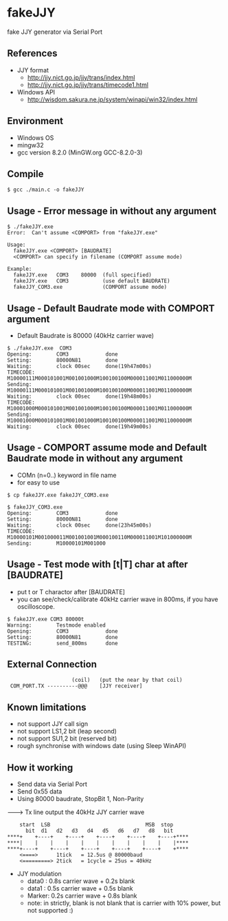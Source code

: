 # fakeJJY
fake JJY generator via Serial Port

## References
* JJY format
  * http://jjy.nict.go.jp/jjy/trans/index.html
  * http://jjy.nict.go.jp/jjy/trans/timecode1.html
* Windows API
  * http://wisdom.sakura.ne.jp/system/winapi/win32/index.html

## Environment
+ Windows OS
+ mingw32
+ gcc version 8.2.0 (MinGW.org GCC-8.2.0-3)

## Compile
```
$ gcc ./main.c -o fakeJJY
```
 
## Usage - Error message in without any argument
```
$ ./fakeJJY.exe
Error:  Can't assume <COMPORT> from "fakeJJY.exe"

Usage:
  fakeJJY.exe <COMPORT> [BAUDRATE]
  <COMPORT> can specify in filename (COMPORT assume mode)

Example:
  fakeJJY.exe   COM3    80000  (full specified)
  fakeJJY.exe   COM3           (use default BAUDRATE)
  fakeJJY_COM3.exe             (COMPORT assume mode)
```

## Usage - Default Baudrate mode with COMPORT argument
+ Default Baudrate is 80000 (40kHz carrier wave)
```
$ ./fakeJJY.exe  COM3
Opening:        COM3            done
Setting:        80000N81        done
Waiting:        clock 00sec     done(19h47m00s)
TIMECODE:       M10000111M000101001M001001000M100100100M000011001M011000000M
Sending:        M10000111M000101001M001001000M100100100M000011001M011000000M
Waiting:        clock 00sec     done(19h48m00s)
TIMECODE:       M10001000M000101001M001001000M100100100M000011001M011000000M
Sending:        M10001000M000101001M001001000M100100100M000011001M011000000M
Waiting:        clock 00sec     done(19h49m00s)
```
## Usage - COMPORT assume mode and Default Baudrate mode in without any argument
+ COMn (n=0..) keyword in file name
+ for easy to use
```
$ cp fakeJJY.exe fakeJJY_COM3.exe

$ fakeJJY_COM3.exe
Opening:        COM3            done
Setting:        80000N81        done
Waiting:        clock 00sec     done(23h45m00s)
TIMECODE:       M10000101M001000011M001001001M000100110M000011001M101000000M
Sending:        M10000101M001000
```
## Usage - Test mode with [t|T] char at after [BAUDRATE]
+ put t or T charactor after [BAUDRATE]
+ you can see/check/calibrate 40kHz carrier wave in 800ms, if you have oscilloscope.
```
$ fakeJJY.exe COM3 80000t
Warning:        Testmode enabled
Opening:        COM3            done
Setting:        80000N81        done
TESTING:        send_800ms      done
```

## External Connection
```
                     (coil)   (put the near by that coil)
 COM_PORT.TX ----------@@@    [JJY receiver] 
```

## Known limitations
+ not support JJY call sign
+ not support LS1,2 bit (leap second)
+ not support SU1,2 bit (reserved bit)
+ rough synchronise with windows date (using Sleep WinAPI)

## How it working
+ Send data via Serial Port
+ Send 0x55 data
+ Using 80000 baudrate, StopBit 1, Non-Parity

---> Tx line output the 40kHz JJY carrier wave

```
    start  LSB                               MSB  stop
      bit  d1   d2   d3   d4   d5   d6   d7   d8   bit
****+    +----+    +----+    +----+    +----+    +----+****
****|    |    |    |    |    |    |    |    |    |    |****
****+----+    +----+    +----+    +----+    +----+    +****
    <====>      1tick   = 12.5us @ 80000baud
    <=========> 2tick   = 1cycle = 25us = 40kHz
```

+ JJY modulation
  + data0 : 0.8s carrier wave + 0.2s blank
  + data1 : 0.5s carrier wave + 0.5s blank
  + Marker: 0.2s carrier wave + 0.8s blank
  + note: in strictly, blank is not blank that is carrier with 10% power, but not supported :)
  
